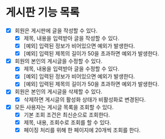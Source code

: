 # 게시판 기능 목록

* [x] 회원은 게시판에 글을 작성할 수 있다.
  * [x] 제목, 내용을 입력받아 글을 작성할 수 있다.
  * [x] [예외] 입력된 정보가 비어있으면 예외가 발생한다.
  * [x] [예외] 입력된 제목의 길이가 50을 초과하면 예외가 발생한다.
* [x] 회원의 본인의 게시글을 수정할 수 있다.
  * [x] 제목, 내용을 입력받아 글을 수정할 수 있다.
  * [x] [예외] 입력된 정보가 비어있으면 예외가 발생한다.
  * [x] [예외] 입력된 제목의 길이가 50을 초과하면 예외가 발생한다.
* [x] 회원은 본인의 게시글을 삭제할 수 있다.
  * [x] 삭제하면 게시글의 활성화 상태가 비활성화로 변경된다.
* [x] 모든 사용자는 게시글 목록을 조회할 수 있다.
  * [x] 기본 조회 조건은 최신순으로 조회한다.
  * [x] 제목, 내용, 조회수로 조회를 할 수 있다.
  * [x] 페이징 처리를 위해 한 페이지에 20개씩 조회를 한다.